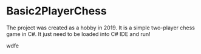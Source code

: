# Basic2PlayerChess
The project was created as a hobby in 2019. It is a simple two-player chess game in C#. 
It just need to be loaded into C# IDE and run!

wdfe
